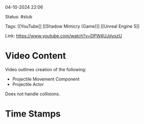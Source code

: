 04-10-2024 22:06

Status: #stub 

Tags: [[YouTube]] [[Shadow Mimicry (Game)]] [[Unreal Engine 5]]

Link: https://www.youtube.com/watch?v=DPW4UJdyszU

# Video Content

Video outlines creation of the following:
* Projectile Movement Component
* Projectile Actor

Does not handle collisions.

# Time Stamps

